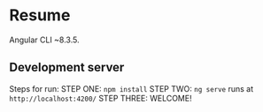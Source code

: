 # Resume

Angular CLI ~8.3.5.

## Development server

Steps for run:
STEP ONE: `npm install`
STEP TWO: `ng serve` runs at `http://localhost:4200/`
STEP THREE: WELCOME!
